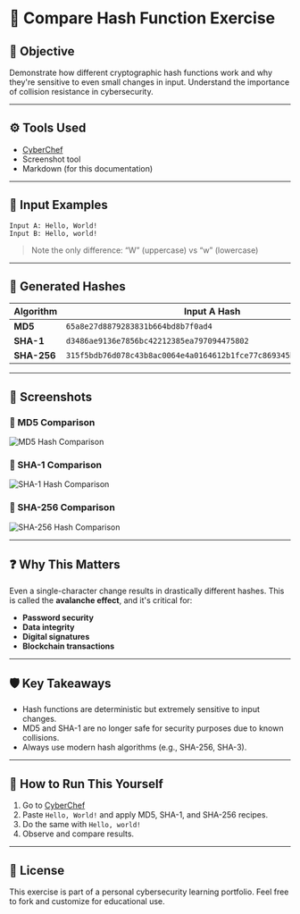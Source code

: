 
# 🔐 Compare Hash Function Exercise

## 📌 Objective

Demonstrate how different cryptographic hash functions work and why they're sensitive to even small changes in input. Understand the importance of collision resistance in cybersecurity.

---

## ⚙️ Tools Used

- [CyberChef](https://gchq.github.io/CyberChef/)
- Screenshot tool
- Markdown (for this documentation)

---

## 🧪 Input Examples

```text
Input A: Hello, World!
Input B: Hello, world!
```

> Note the only difference: “W” (uppercase) vs “w” (lowercase)

---

## 🧮 Generated Hashes

| **Algorithm** | **Input A Hash** | **Input B Hash** |
|---------------|------------------|------------------|
| **MD5**       | `65a8e27d8879283831b664bd8b7f0ad4` | `6cd3556deb0da54bca060b4c39479839` |
| **SHA-1**     | `d3486ae9136e7856bc42212385ea797094475802` | `7e8767b3fd243e5e5f447b2c6d8d6e3aaf7e7f1e` |
| **SHA-256**   | `315f5bdb76d078c43b8ac0064e4a0164612b1fce77c869345bfc94c75894edd3` | `64ec88ca00b268e5ba1a35678a1b5316d212f4f366b2477232534a8aeca37f3c` |

---

## 📸 Screenshots

### 🔹 MD5 Comparison
![MD5 Hash Comparison]([https://imgur.com/a/qYT9wBc])

### 🔹 SHA-1 Comparison
![SHA-1 Hash Comparison](https://i.imgur.com/tqJZdjY.png)

### 🔹 SHA-256 Comparison
![SHA-256 Hash Comparison](https://i.imgur.com/JkCCQx9.png)

---

## ❓ Why This Matters

Even a single-character change results in drastically different hashes. This is called the **avalanche effect**, and it's critical for:

- **Password security**
- **Data integrity**
- **Digital signatures**
- **Blockchain transactions**

---

## 🛡️ Key Takeaways

- Hash functions are deterministic but extremely sensitive to input changes.
- MD5 and SHA-1 are no longer safe for security purposes due to known collisions.
- Always use modern hash algorithms (e.g., SHA-256, SHA-3).

---

## 📁 How to Run This Yourself

1. Go to [CyberChef](https://gchq.github.io/CyberChef/)
2. Paste `Hello, World!` and apply MD5, SHA-1, and SHA-256 recipes.
3. Do the same with `Hello, world!`
4. Observe and compare results.

---

## 📂 License

This exercise is part of a personal cybersecurity learning portfolio. Feel free to fork and customize for educational use.
